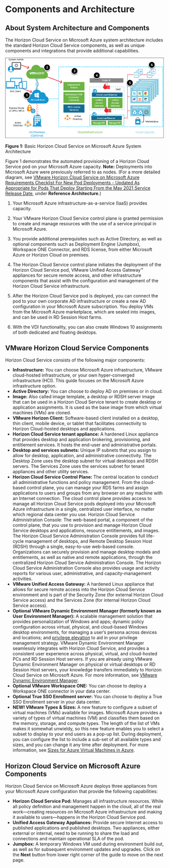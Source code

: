 # Components and Architecture

## **About System Architecture and Components**

The Horizon Cloud Service on Microsoft Azure system architecture includes the standard Horizon Cloud Service components, as well as unique components and integrations that provide additional capabilities.

   ![ws name.](media/caa1.png)
   
   **Figure 1:** Basic Horizon Cloud Service on Microsoft Azure System Architecture
   
Figure 1 demonstrates the automated provisioning of a Horizon Cloud Service pod on your Microsoft Azure capacity. **Note:** Deployments into Microsoft Azure were previously referred to as nodes. (For a more detailed diagram, see [VMware Horizon Cloud Service on Microsoft Azure Requirements Checklist For New Pod Deployments - Updated As Appropriate for Pods That Deploy Starting From the May 2021 Service Release Date](https://docs.vmware.com/en/VMware-Horizon-Cloud-Service/services/hzncloudmsazure.getstarted15/GUID-5F69086E-E061-48F3-93D9-9705B8B5FD8A.html), under **Reference Architecture**.)

1. Your Microsoft Azure infrastructure-as-a-service (IaaS) provides capacity.

2. Your VMware Horizon Cloud Service control plane is granted permission to create and manage resources with the use of a service principal in Microsoft Azure.

3. You provide additional prerequisites such as Active Directory, as well as optional components such as Deployment Engine (Jumpbox), Workspace ONE Connector, and RDS license, from either Microsoft Azure or Horizon Cloud on premises.

4. The Horizon Cloud Service control plane initiates the deployment of the Horizon Cloud Service pod, VMware Unified Access Gateway™ appliances for secure remote access, and other infrastructure components that assist with the configuration and management of the Horizon Cloud Service infrastructure.

5. After the Horizon Cloud Service pod is deployed, you can connect the pod to your own corporate AD infrastructure or create a new AD configuration in your Microsoft Azure subscription. You deploy VMs from the Microsoft Azure marketplace, which are sealed into images, and can be used in RD Session Host farms.

6. With the VDI functionality, you can also create Windows 10 assignments of both dedicated and floating desktops.


## **VMware Horizon Cloud Service Components**

Horizon Cloud Service consists of the following major components:

  - **Infrastructure:** You can choose Microsoft Azure infrastructure, VMware cloud-hosted infrastructure, or your own hyper-converged infrastructure (HCI). This guide focuses on the Microsoft Azure infrastructure option.
  - **Active Directory:** You can choose to deploy AD on premises or in cloud.
  - **Image:** Also called image template, a desktop or RDSH server image that can be used in a Horizon Cloud Service tenant to create desktop or application assignments. It is used as the base image from which virtual machines (VMs) are cloned.
  - **VMware Horizon Client:** Software-based client installed on a desktop, thin client, mobile device, or tablet that facilitates connectivity to Horizon Cloud-hosted desktops and applications.
  - **Horizon Cloud Service tenant appliance:** A hardened Linux appliance that provides desktop and application brokering, provisioning, and entitlement services. It hosts the end-user and administrative portals.
  - **Desktop and services subnets:** Unique IP subnets that you assign to allow for desktop, application, and administrative connectivity. The Desktop Zone uses the desktop subnet for virtual desktops and RDSH servers. The Services Zone uses the services subnet for tenant appliances and other utility services.
  - **Horizon Cloud Service Control Plane:** The central location to conduct all administrative functions and policy management. From the cloud-based control plane, you can manage your RDS farms and assign applications to users and groups from any browser on any machine with an Internet connection. The cloud control plane provides access to manage all Horizon Cloud Service pods deployed into your Microsoft Azure infrastructure in a single, centralized user interface, no matter which regional data center you use.
Horizon Cloud Service Administration Console: The web-based portal, a component of the control plane, that you use to provision and manage Horizon Cloud Service desktops and applications, resource entitlements, and images. The Horizon Cloud Service Administration Console provides full life-cycle management of desktops, and Remote Desktop Session Host (RDSH) through a single, easy-to-use web-based console. Organizations can securely provision and manage desktop models and entitlements, as well as native and remote applications, through the centralized Horizon Cloud Service Administration Console. The Horizon Cloud Service Administration Console also provides usage and activity reports for various user, administrative, and capacity-management activities.
  - **VMware Unified Access Gateway:** A hardened Linux appliance that allows for secure remote access into the Horizon Cloud Service environment and is part of the Security Zone (for external Horizon Cloud Service access) and the Services Zone (for internal Horizon Cloud Service access).
  - **Optional VMware Dynamic Environment Manager (formerly known as User Environment Manager):** A scalable management solution that provides personalization of Windows and apps; dynamic policy configuration across virtual, physical, and cloud-based Windows desktop environments, for managing a user’s persona across devices and locations; and [privilege elevation](https://www.youtube.com/watch?v=YlMbz13dQpE&index=25&list=PLfr3uvmY7hBwGeHiVIfo7rGA7rk4yemEV) to aid in your privilege management strategy. VMware Dynamic Environment Manager seamlessly integrates with Horizon Cloud Service, and provides a consistent user experience across physical, virtual, and cloud-hosted PCs and RD Session Host servers. If you are already using VMware Dynamic Environment Manager on physical or virtual desktops or RD Session Host servers, your knowledge transfers immediately to Horizon Cloud Service on Microsoft Azure. For more information, see [VMware Dynamic Environment Manager](https://techzone.vmware.com/quick-start-tutorial-vmware-horizon-cloud-service-microsoft-azure).
  - **Optional VMware Workspace ONE:** You can choose to deploy a Workspace ONE connector in your data center.
  - **Optional True SSO Enrollment server:** You can choose to deploy a True SSO Enrollment server in your data center.
  - **NEW! VMware Types & Sizes:** A new feature to configure a subset of virtual machines (VMs) available for images. Microsoft Azure provides a variety of types of virtual machines (VM) and classifies them based on the memory, storage, and compute types. The length of the list of VMs makes it somewhat unwieldy, so this new feature enables you to select a subset to display to your end users as a pop-up list. During deployment, you can configure the list to include a sub-set of all available types and sizes, and you can change it any time after deployment. For more information, see [Sizes for Azure Virtual Machines in Azure](https://docs.microsoft.com/en-us/azure/virtual-machines/sizes).


## **Horizon Cloud Service on Microsoft Azure Components**

Horizon Cloud Service on Microsoft Azure deploys three appliances from your Microsoft Azure configuration that provide the following capabilities:

  - **Horizon Cloud Service Pod:** Manages all infrastructure resources. While all policy definition and management happen in the cloud, all of the real work––creating resources on Microsoft Azure infrastructure and making it available to users––happens in the Horizon Cloud Service pod.
  - **Unified Access Gateway Appliances:** Provide secure Internet access to published applications and published desktops. Two appliances, either external or internal, need to be running to share the load and connections and maintain operational SLA of the pod.
  - **Jumpbox:** A temporary Windows VM used during environment build out, as well as for subsequent environment updates and upgrades.
Click on the **Next** button from lower right corner of the guide to move on the next page.
